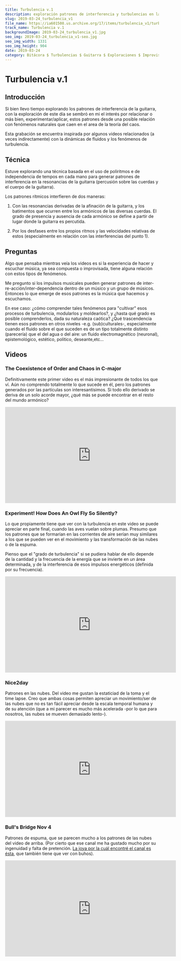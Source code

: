 ```yaml
---
title: Turbulencia v.1
description: exploración patrones de interferencia y turbulencias en la resonancia de la guitarra eléctrica
slug: 2019-03-24_turbulencia_v1
file_name: https://ia601508.us.archive.org/17/items/turbulencia_v1/turbulencia_v1.mp3
track_name: Turbulencia v.1
backgroundImage: 2019-03-24_turbulencia_v1.jpg
seo_img: 2019-03-24_turbulencia_v1-seo.jpg
seo_img_width: 1331
seo_img_height: 904
date: 2019-03-24
category: Bitácora $ Turbulencias $ Guitarra $ Exploraciones $ Improvisación $ En Progreso
---
```


# Turbulencia v.1

## Introducción
Si bien llevo tiempo explorando los patrones de interferencia de la guitarra, con la exploración de este día se sembró en mi el interés por relacionar o más bien, experimentar/aplicar, estos patrones desde una posible relación con fenómenos naturales que caen en el area de la teoría del caos.

Esta grabación se encuentra inspirada por algunos videos relacionados (a veces indirectamente) con la dinámicas de fluidos y los fenómenos de turbulencia.


## Técnica
Estuve explorando una técnica basada en el uso de poliritmos e de independencia de tempos en cada mano para generar patrones de interferencia en la resonancias de la guitarra (percusión sobre las cuerdas y el cuerpo de la guitarra).

Los patrones rítmicos interfieren de dos maneras:
1. Con las resonancias derivadas de la afinación de la guitarra, y los batimentos que ocurren entre los armónicos de las diversas cuerdas. El grado de presencia y ausencia de cada armónico se define a partir de lugar donde la guitarra es percutida.

2. Por los desfases entre los propios ritmos y las velocidades relativas de estos (especialmente en relación con las interferencias del punto 1).


## Preguntas
Algo que pensaba mientras veía los videos es si la experiencia de hacer y escuchar música, ya sea compuesta o improvisada, tiene alguna relación con estos tipos de fenómenos.

Me pregunto si los impulsos musicales pueden generar patrones de inter-re-acción/inter-dependencia dentro de un músico y un grupo de músicos. Entonces lo que emerge de esos patrones es la música que hacemos y escuchamos.

En ese caso: ¿cómo comprender tales fenómenos para "cultivar" esos procesos de turbulencia, modularlos y moldearlos?, y ¿hasta qué grado es posible comprenderlos, dada su naturaleza caótica? ¿Qué trascendencia tienen esos patrones en otros niveles -e.g. (sub)culturales-, especialmente cuando el fluido sobre el que suceden es de un tipo totalmente distinto (parecería) que el del agua o del aire: un fluido electromagnético (neuronal), epistemológico, estético, político, deseante,etc...


## Videos
### The Coexistence of Order and Chaos in C-major
Definitivamente este primer video es el más impresionante de todos los que ví. Aún no comprendo totalmente lo que sucede en él, pero los patrones generados por las partículas son interesantísimos. Si todo ello derivado se deriva de un solo acorde mayor, ¿qué más se puede encontrar en el resto del mundo armónico?
<iframe width="560" height="315" src="https://www.youtube.com/embed/Q8DEwt11E64" frameborder="0" allow="accelerometer; autoplay; encrypted-media; gyroscope; picture-in-picture" allowfullscreen></iframe>


### Experiment! How Does An Owl Fly So Silently?
Lo que propiamente tiene que ver con la turbulencia en este video se puede apreciar en parte final, cuando las aves vuelan sobre plumas.  Presumo que los patrones que se formarían en las corrientes de aire serían muy similares a los que se pueden ver en el movimiento y las transformación de las nubes o de la espuma.

Pienso que el "grado de turbulencia" si se pudiera hablar de ello depende de la cantidad y la frecuencia de la energía que se invierte en un área determinada, y de la interferencia de esos impulsos energéticos (definida por su frecuencia).
<iframe width="560" height="315" src="https://www.youtube.com/embed/d_FEaFgJyfA" frameborder="0" allow="accelerometer; autoplay; encrypted-media; gyroscope; picture-in-picture" allowfullscreen></iframe>

### Nice2day
Patrones en las nubes. Del video me gustan la estaticiad de la toma y el time lapse. Creo que ambas cosas permiten apreciar un movimiento/ser de las nubes que no es tan fácil apreciar desde la escala temporal humana y de su atención (que a mi parecer es mucho más acelerada -por lo que para nosotros, las nubes se mueven demasiado lento-).
<iframe width="560" height="315" src="https://www.youtube.com/embed/P_OtYC-bBvI" frameborder="0" allow="accelerometer; autoplay; encrypted-media; gyroscope; picture-in-picture" allowfullscreen></iframe>

### Bull's Bridge Nov 4
Patrones de espuma, que se parecen mucho a los patrones de las nubes del video de arriba.
(Por cierto que ese canal me ha gustado mucho por su ingenuidad y falta de pretención. [La joya por la cuál encontré el canal es ésta](https://www.youtube.com/watch?v=xHB2By6PmYQ), que también tiene que ver con buhos).
<iframe width="560" height="315" src="https://www.youtube.com/embed/1A9fcb1txt8?start=99" frameborder="0" allow="accelerometer; autoplay; encrypted-media; gyroscope; picture-in-picture" allowfullscreen></iframe>
